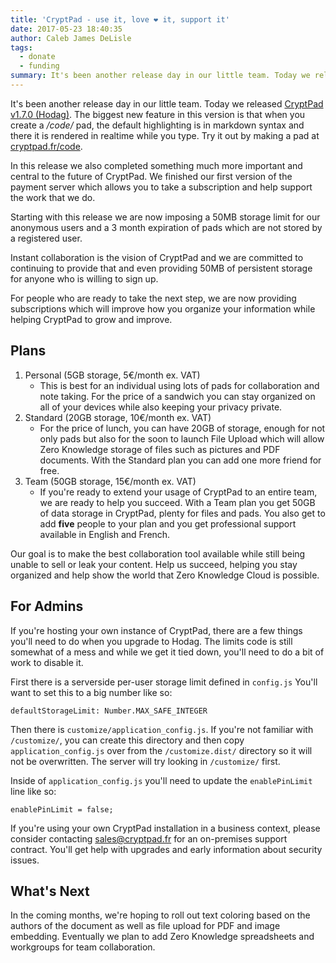 ```yaml
---
title: 'CryptPad - use it, love ❤️ it, support it'
date: 2017-05-23 18:40:35
author: Caleb James DeLisle
tags:
  - donate
  - funding
summary: It's been another release day in our little team. Today we released CryptPad v1.7.0 (Hodag). The biggest new feature in this version is that when you create a /code/ pad, the default highlighting is in markdown syntax and there it is rendered in realtime while you type.
---
```


It's been another release day in our little team. Today we released
[CryptPad v1.7.0 (Hodag)](https://github.com/xwiki-labs/cryptpad/releases/tag/1.7.0). The biggest new feature in this version is that when you create a */code/* pad, the default highlighting is in markdown syntax and there it is rendered in realtime while you type. Try it out by making a pad at [cryptpad.fr/code](https://cryptpad.fr/code).

In this release we also completed something much more important and central to the future of CryptPad. We finished our first version of the payment server which allows you to take a subscription and help support the work that we do.

Starting with this release we are now imposing a 50MB storage limit for our anonymous users and a 3 month expiration of pads which are not stored by a registered user. 

Instant collaboration is the vision of CryptPad and we are committed to continuing to provide that and even providing 50MB of persistent storage for anyone who is willing to sign up.

For people who are ready to take the next step, we are now providing subscriptions which will improve how you organize your information while helping CryptPad to grow and improve.

## Plans

1. Personal (5GB storage, 5€/month ex. VAT)
	* This is best for an individual using lots of pads for collaboration and note taking. For the price of a sandwich you can stay organized on all of your devices while also keeping your privacy private.
2. Standard (20GB storage, 10€/month ex. VAT)
	* For the price of lunch, you can have 20GB of storage, enough for not only pads but also for the soon to launch File Upload which will allow Zero Knowledge storage of files such as pictures and PDF documents. With the Standard plan you can add one more friend for free.
3. Team (50GB storage, 15€/month ex. VAT)
	* If you're ready to extend your usage of CryptPad to an entire team, we are ready to help you succeed. With a Team plan you get 50GB of data storage in CryptPad, plenty for files and pads. You also get to add **five** people to your plan and you get professional support available in English and French.

Our goal is to make the best collaboration tool available while still being unable to sell or leak your content. Help us succeed, helping you stay organized and help show the world that Zero Knowledge Cloud is possible.

## For Admins

If you're hosting your own instance of CryptPad, there are a few things you'll need to do when you upgrade to Hodag. The limits code is still somewhat of a mess and while we get it tied down, you'll need to do a bit of work to disable it.

First there is a serverside per-user storage limit defined in `config.js` You'll want to set this to a big number like so:

	defaultStorageLimit: Number.MAX_SAFE_INTEGER
    
Then there is `customize/application_config.js`. If you're not familiar with `/customize/`, you can create this directory and then copy `application_config.js` over from the `/customize.dist/` directory so it will not be overwritten. The server will try looking in `/customize/` first.

Inside of `application_config.js` you'll need to update the `enablePinLimit` line like so:

    enablePinLimit = false;

If you're using your own CryptPad installation in a business context, please consider contacting [sales@cryptpad.fr](mailto:sales@cryptpad.fr) for an on-premises support contract. You'll get help with upgrades and early information about security issues.

## What's Next

In the coming months, we're hoping to roll out text coloring based on the authors of the document as well as file upload for PDF and image embedding. Eventually we plan to add Zero Knowledge spreadsheets and workgroups for team collaboration.

